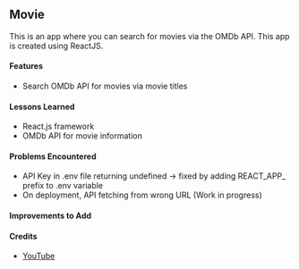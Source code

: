 ## Movie
This is an app where you can search for movies via the OMDb API. This app is created using ReactJS.


<h4>Features</h4>
  <ul>
    <li> Search OMDb API for movies via movie titles
  </ul>

<h4>Lessons Learned</h4>
  <ul>
    <li> React.js framework
    <li> OMDb API for movie information
  </ul> 
  
<h4>Problems Encountered</h4>
  <ul>
    <li> API Key in .env file returning undefined -> fixed by adding REACT_APP_ prefix to .env variable
    <li> On deployment, API fetching from wrong URL (Work in progress)
  </ul>

<h4>Improvements to Add</h4>
  <ul>
  </ul>

<h4>Credits</h4>
  <ul>
    <li><a href="https://www.youtube.com/watch?v=b9eMGE7QtTk&t=865">YouTube</a>
  </ul>
